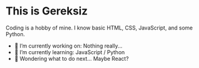 # This is Gereksiz

Coding is a hobby of mine. I know basic HTML, CSS, JavaScript, and some Python.

- 🔭 I’m currently working on: Nothing really...
- 🌱 I’m currently learning: JavaScript / Python
- 🤔 Wondering what to do next... Maybe React?

<!--
**GereksizPosta/GereksizPosta** is a ✨ _special_ ✨ repository because its `README.md` (this file) appears on your GitHub profile.

Here are some ideas to get you started:

- 🔭 I’m currently working on ...
- 🌱 I’m currently learning ...
- 👯 I’m looking to collaborate on ...
- 🤔 I’m looking for help with ...
- 💬 Ask me about ...
- 📫 How to reach me: ...
- 😄 Pronouns: ...
- ⚡ Fun fact: ...
-->
